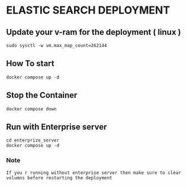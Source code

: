 # ELASTIC SEARCH DEPLOYMENT

## Update your v-ram for the deployment ( linux )

```
sudo sysctl -w vm.max_map_count=262144
```

## How To start

```
docker compose up -d
```

## Stop the Container

```
docker compose down
```

## Run with Enterprise server

```
cd enterprize_server
docker compose up -d
```

### Note

    If you r running without enterprise server then make sure to clear volumns before restarting the deployment
